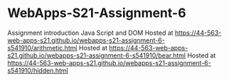 # WebApps-S21-Assignment-6
Assignment introduction Java Script and DOM
Hosted at https://44-563-web-apps-s21.github.io/webapps-s21-assignment-6-s541910/arithmetic.html
Hosted at https://44-563-web-apps-s21.github.io/webapps-s21-assignment-6-s541910/bear.html
 Hosted at https://44-563-web-apps-s21.github.io/webapps-s21-assignment-6-s541910/hidden.html
